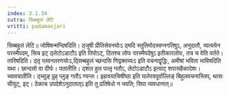 ```yaml
---
index: 3.1.34
sutra: सिब्बहुलं लेटि
vritti: padamanjari
---
```


 सिब्बहुलं लेटि॥ जोषिषन्मन्दिषदिति। ठ्जुषी प्रीतिसेवनयोःऽ ठ्मदि स्तुतिमोदस्वप्नगतिषुऽ, अनुदातौ, व्यत्ययेन परस्मैपदम्, सिच इट् ठ्लेटोऽडाटौऽ इति तिपोऽट्, ठितश्च लोपः परस्मैपदेषुऽ इतीकारलोपः, तत्र च वेति वर्तते। तारिषदिति। ठ्तृ प्लवनतरणयोःऽ,ठ्सिब्बहुलं च्छन्दसि णिद्वक्तव्यःऽ इति वचनाद्वृद्धिः, अमीषां भविता भाविषदिति यथा। छान्दसो वा दीर्घः। पतातीति। ठ्शल हुल पत्लृ गतौऽ, लेटोऽडाटौऽ इत्याट् शपासहैकादेशः। च्यावयातीति। ठ्च्युङ् प्रुह् प्लुङ् गतौऽ ण्यन्तः। इहावयासिषीष्ठा इति यातेरवपूर्वाल्लिङ् बिहुलवचनास्तिप्, थासः सीयुट्, इट्। ठेकाच उपदेशेऽनुदातात्ऽ इति तु प्रतिषेधो न भवति; सिपा व्यवधानात्॥